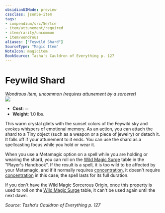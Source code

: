 ```yaml
---
obsidianUIMode: preview
cssclass: json5e-item
tags:
- compendium/src/5e/tce
- item/attunement/required
- item/rarity/uncommon
- item/wondrous
aliases: ["Feywild Shard"]
SourceType: "Magic Item"
NoteIcon: magicitem
BookSource: Tasha's Cauldron of Everything p. 127
---
```

# Feywild Shard
*Wondrous Item, uncommon (requires attunement by a sorcerer)*  
![](/2-Mechanics/CLI/items/img/feywild-shard.webp#right)  

- **Cost**: ⏤
- **Weight**: 1.0 lbs.

This warm crystal glints with the sunset colors of the Feywild sky and evokes whispers of emotional memory. As an action, you can attach the shard to a Tiny object (such as a weapon or a piece of jewelry) or detach it. It falls off if your attunement to it ends. You can use the shard as a spellcasting focus while you hold or wear it.

When you use a Metamagic option on a spell while you are holding or wearing the shard, you can roll on the [Wild Magic Surge](/2-Mechanics/CLI/tables/wild-magic-surge.md) table in the "Player's Handbook". If the result is a spell, it is too wild to be affected by your Metamagic, and if it normally requires [concentration](/2-Mechanics/CLI/rules/conditions.md#concentration), it doesn't require [concentration](/2-Mechanics/CLI/rules/conditions.md#concentration) in this case; the spell lasts for its full duration.

If you don't have the Wild Magic Sorcerous Origin, once this property is used to roll on the [Wild Magic Surge](/2-Mechanics/CLI/tables/wild-magic-surge.md) table, it can't be used again until the next dawn.

*Source: Tasha's Cauldron of Everything p. 127*